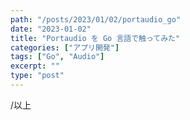 ```yaml
---
path: "/posts/2023/01/02/portaudio_go"
date: "2023-01-02"
title: "Portaudio を Go 言語で触ってみた"
categories: ["アプリ開発"]
tags: ["Go", "Audio"]
excerpt: ""
type: "post"
---
```


/以上
